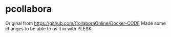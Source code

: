 # pcollabora

Original from https://github.com/CollaboraOnline/Docker-CODE
Made some changes to be able to us it in with PLESK
